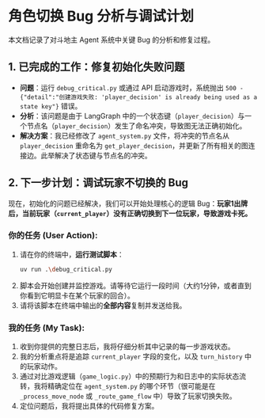 # 角色切换 Bug 分析与调试计划

本文档记录了对斗地主 Agent 系统中关键 Bug 的分析和修复过程。

## 1. 已完成的工作：修复初始化失败问题

- **问题**：运行 `debug_critical.py` 或通过 API 启动游戏时，系统抛出 `500 - {"detail":"创建游戏失败: 'player_decision' is already being used as a state key"}` 错误。
- **分析**：该问题是由于 LangGraph 中的一个状态键（`player_decision`）与一个节点名（`player_decision`）发生了命名冲突，导致图无法正确初始化。
- **解决方案**：我已经修改了 `agent_system.py` 文件，将冲突的节点名从 `player_decision` 重命名为 `get_player_decision`，并更新了所有相关的图连接边。此举解决了状态键与节点名的冲突。

## 2. 下一步计划：调试玩家不切换的 Bug

现在，初始化的问题已经解决，我们可以开始处理核心的逻辑 Bug：**玩家1出牌后，当前玩家（`current_player`）没有正确切换到下一位玩家，导致游戏卡死。**

### 你的任务 (User Action):

1.  请在你的终端中，**运行测试脚本**：
    ```sh
    uv run .\debug_critical.py
    ```
2.  脚本会开始创建并监控游戏。请等待它运行一段时间（大约1分钟，或者直到你看到它明显卡在某个玩家的回合）。
3.  请将该脚本在终端中输出的**全部内容**复制并发送给我。

### 我的任务 (My Task):

1.  收到你提供的完整日志后，我将仔细分析其中记录的每一步游戏状态。
2.  我的分析重点将是追踪 `current_player` 字段的变化，以及 `turn_history` 中的玩家动作。
3.  通过对比游戏逻辑（`game_logic.py`）中的预期行为和日志中的实际状态流转，我将精确定位在 `agent_system.py` 的哪个环节（很可能是在 `_process_move_node` 或 `_route_game_flow` 中）导致了玩家切换失败。
4.  定位问题后，我将提出具体的代码修复方案。
